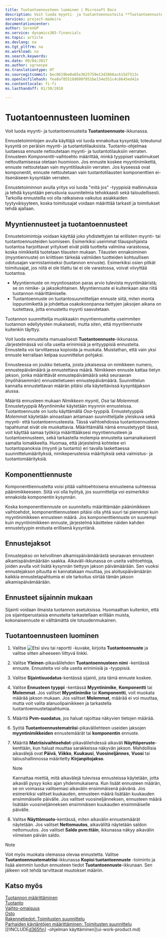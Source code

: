 ```yaml
---
title: Tuotantoennusteen luominen | Microsoft Docs
description: Voit luoda myynti- ja tuotantoennusteita **Tuotantoennuste**-ikkunassa.
services: project-madeira
documentationcenter: 
author: SorenGP
ms.service: dynamics365-financials
ms.topic: article
ms.devlang: na
ms.tgt_pltfrm: na
ms.workload: na
ms.search.keywords: 
ms.date: 09/04/2017
ms.author: sgroespe
ms.translationtype: HT
ms.sourcegitcommit: bec0619be0a65e3625759e13d2866ac615d7513c
ms.openlocfilehash: fea8af85518d608f051be154e551c4c8645ed42a
ms.contentlocale: fi-fi
ms.lasthandoff: 01/30/2018

---
```

# <a name="create-a-production-forecast"></a>Tuotantoennusteen luominen
Voit luoda myynti- ja tuotantoennusteita **Tuotantoennuste**-ikkunassa.  

Ennustetoimintojen avulla käyttäjä voi luoda ennakoitua kysyntää; toteutunut kysyntä on peräisin myynti- ja tuotantotilauksista. Tuotanto-ohjelmaa luotaessa ennuste nettoutetaan myynti- ja tuotantotilauksiin verraten. Ennusteen *Komponentti*-vaihtoehto määrittää, minkä tyyppiset vaatimukset nettouttamisessa otetaan huomioon. Jos ennuste koskee myyntinimikettä, ennuste nettoutetaan vain myyntitilauksiin verraten. Jos kyseessä ovat komponentit, ennuste nettoutetaan vain tuotantotilausten komponenttien ei-itsenäiseen kysyntään verraten.  

Ennustetoiminnon avulla yritys voi luoda "mitä jos" -tyyppisiä mallinnuksia ja tehdä kysyntään perustuvia suunnitelmia tehokkaasti sekä taloudellisesti. Tarkoilla ennusteilla voi olla ratkaiseva vaikutus asiakkaiden tyytyväisyyteen, koska toimitusajat voidaan määrittää tarkasti ja toimitukset tehdä ajallaan.  

## <a name="sales-forecasts-and-production-forecasts"></a>Myyntiennusteet ja tuotantoennusteet  
Ennustetoimintoja voidaan käyttää joko yhdistettyjen tai erillisten myynti- tai tuotantoennusteiden luomiseen. Esimerkiksi useimmat tilauspohjaista tuotantoa harjoittavat yritykset eivät pidä tuotteita valmiina varastossa, koska nimikkeitä tuotetaan tilausten mukaan. Tilausten ennakoiminen (myyntiennuste) on kriittisen tärkeää valmiiden tuotteiden kohtuullisen odotusajan varmistamiseksi (tuotannon ennuste). Esimerkiksi osien pitkät toimitusajat, jos niitä ei ole tilattu tai ei ole varastossa, voivat viivyttää tuotantoa.  

-   Myyntiennuste on myyntiosaston paras arvio tulevista myyntimääristä; se on nimike- ja jaksokohtainen. Myyntiennuste ei kuitenkaan aina riitä tuotannon määrittämiselle.  
-   Tuotantoennuste on tuotantosuunnittelijan ennuste siitä, miten monta loppunimikettä ja johdettua osakokoonpanoa tiettyjen jaksojen aikana on tuotettava, jotta ennustettu myynti saavutetaan.  

Tuotannon suunnittelija muokkaakin myyntiennustetta useimmiten tuotannon edellytysten mukaisesti, mutta siten, että myyntiennuste kuitenkin täyttyy.  

Voit luoda ennusteita manuaalisesti **Tuotantoennuste**-ikkunassa. Järjestelmässä voi olla useita erinimisiä ja erityyppisiä ennusteita. Ennusteita voi tarvittaessa kopioida ja muokata. Muistathan, että vain yksi ennuste kerrallaan kelpaa suunnittelun pohjaksi.  

Ennusteessa on joukko tietueita, joista jokaisessa on nimikkeen numero, ennustepäivämäärä ja ennustettava määrä. Nimikkeen ennuste kattaa tietyn jakson, jonka määrittävät ennustepäivämäärä sekä seuraavan (myöhäisemmän) ennustetietueen ennustepäivämäärä. Suunnittelun kannalta ennustettavan määrän pitäisi olla käytettävissä kysyntäjakson alussa.  

Määritä ennusteen mukaan *Nimikkeen myynti*, *Osa* tai *Molemmat*. Ennustetyyppiä *Myyntinimike* käytetään myynnin ennusteissa. Tuotantoennuste on luotu käyttämällä *Osa*-tyyppiä. Ennustetyyppiä *Molemmat* käytetään ainoastaan antamaan suunnittelijalle yleiskuva sekä myynti- että tuotantoennusteesta. Tässä vaihtoehdossa tuotantoennusteen tapahtumat eivät ole muokattavia. Määrittämällä nämä ennustetyypit tässä, voit käyttää samaa työkirja määrittääksesi myyntiennusteen ja tuotantoennusteen, sekä tarkastella molempia ennusteita samanaikaisesti samalta lomakkeelta. Huomaa, että järjestelmä kohtelee eri tuotantopanoksia (myynti ja tuotanto) eri tavalla laskettaessa suunnittelumäärityksiä, nimikeperusteisia määrityksiä sekä valmistus- ja tuotantomäärityksiä.  

## <a name="component-forecast"></a>Komponenttiennuste  
Komponenttiennustetta voisi pitää vaihtoehtoisena ennusteena suhteessa päänimikkeeseen. Siitä voi olla hyötyä, jos suunnittelija voi esimerkiksi ennakoida komponentin kysynnän.  

Koska komponenttiennuste on suunniteltu määrittämään päänimikkeen vaihtoehdot, komponenttiennusteen pitäisi olla yhtä suuri tai pienempi kuin myyntinimikkeen ennusteen määrä. Jos komponenttiennuste on suurempi kuin myyntinimikkeen ennuste, järjestelmä käsittelee näiden kahden ennustetyypin erotusta erillisenä kysyntänä.  

## <a name="forecasting-periods"></a>Ennustejaksot  
 Ennustejakso on kelvollinen alkamispäivämäärästä seuraavan ennusteen alkamispäivämäärään saakka. Aikaväli-ikkunassa on useita vaihtoehtoja, joiden avulla voit lisätä kysynnän tiettyyn jakson päivämäärään. Sen vuoksi ennustejakson pituutta ei kannatakaan muuttaa, jos aloituspäivämäärän kaikkia ennustetapahtumia ei ole tarkoitus siirtää tämän jakson alkamispäivämäärään.  

## <a name="forecast-by-locations"></a>Ennusteet sijainnin mukaan  
Sijainti voidaan ilmaista tuotannon asetuksissa. Huomaathan kuitenkin, että jos sijaintiperustaisia ennusteita tarkastellaan erillään muista, kokonaisennuste ei välttämättä ole totuudenmukainen.

## <a name="to-create-a-production-forecast"></a>Tuotantoennusteen luominen

1.  Valitse ![Etsi sivu tai raportti](media/ui-search/search_small.png "Etsi sivu tai raportti -kuvake") -kuvake, kirjoita **Tuotantoennuste** ja valitse sitten aiheeseen liittyvä linkki.  
2.  Valitse **Yleinen**-pikavälilehden **Tuotantoennusteen nimi** -kentässä ennuste. Ennusteita voi olla useita erinimisiä ja -tyyppisiä.  
3.  Valitse **Sijaintisuodatus**-kentässä sijainti, jota tämä ennuste koskee.  
4.  Valitse **Ennusteen tyyppi** -kentässä **Myyntinimike**,  **Komponentti** tai **Molemmat**. Jos valitset **Myyntinimike** tai **Komponentti**, voit muokata määrää jakson mukaan. Jos valitset **Molemmat**, määrää ei voi muuttaa, mutta voit valita alanuolipainikkeen ja tarkastella tuotantoennustetapahtumia.  
5.  Määritä **Pvm-suodatus**, jos haluat rajoittaa näkyvien tietojen määrää.  
6.  Syötä **Tuotantoennustematriisi**-pikavälilehteen useiden jaksojen **myyntinimikkeiden** ennustemäärät tai **komponentin** ennuste.  
7.  Määritä **Matriisivaihtoehdot**-pikavälilehdessä aikaväli **Näyttöperuste**-kenttään, kun haluat muuttaa sarakkeissa näkyvän jakson. Mahdollisia aikavälejä ovat **Päivä**, **Viikko**, **Kuukausi**, **Vuosineljännes**, **Vuosi** tai taloushallinnossa määritetty **Kirjanpitojakso**.  

    > [!NOTE]  
    >  Kannattaa miettiä, mitä aikavälejä tulevissa ennusteissa käytetään, jotta aikaväli pysyy koko ajan yhdenmukaisena. Kun lisäät ennusteen määrän, se on voimassa valitsemasi aikavälin ensimmäisenä päivänä. Jos esimerkiksi valitset kuukauden, ennusteen määrä lisätään kuukauden ensimmäiselle päivälle. Jos valitset vuosineljänneksen, ennusteen määrä lisätään vuosineljänneksen ensimmäisen kuukauden ensimmäiselle päivälle.  

8.  Valitse **Näyttömuoto**-kentässä, miten aikavälin ennustemäärät näytetään. Jos valitset **Nettomuutos**, aikaväliltä näytetään saldon nettomuutos. Jos valitset **Saldo pvm:ttäin**, ikkunassa näkyy aikavälin viimeisen päivän saldo.  

> [!NOTE]  
>  Voit myös muokata olemassa olevaa ennustetta. Valitse **Tuotantoennustematriisi**-ikkunassa **Kopioi tuotantoennuste** -toiminto ja lisää aiemmin luodun ennusteen tiedot **Tuotantoennuste**-ikkunaan. Sen jälkeen voit tehdä tarvittavat muutokset määriin.  

## <a name="see-also"></a>Katso myös  
[Tuotannon määrittäminen](production-configure-production-processes.md)  
[Tuotanto](production-manage-manufacturing.md)    
[Vaihto-omaisuus](inventory-manage-inventory.md)  
[Osto](purchasing-manage-purchasing.md)  
[Rakennetiedot: Toimitusten suunnittelu](design-details-supply-planning.md)   
[Parhaiden käytäntöjen määrittäminen: Toimitusten suunnittelu](setup-best-practices-supply-planning.md)  
[[!INCLUDE[d365fin](includes/d365fin_md.md)] -ohjelman käyttäminen](ui-work-product.md)

